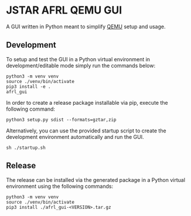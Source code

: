 # JSTAR AFRL QEMU GUI
A GUI written in Python meant to simplify [QEMU](https://github.com/qemu/qemu) setup and usage.

## Development

To setup and test the GUI in a Python virtual environment in development/editable mode simply run the
commands below:

```
python3 -m venv venv 
source ./venv/bin/activate
pip3 install -e .
afrl_gui
```

In order to create a release package installable via pip, execute the following command:

```
python3 setup.py sdist --formats=gztar,zip
```

Alternatively, you can use the provided startup script to create the development environment
automatically and run the GUI.

```
sh ./startup.sh
```

## Release

The release can be installed via the generated package in a Python virtual environment using the following
commands:

```
python3 -m venv venv 
source ./venv/bin/activate
pip3 install ./afrl_gui-<VERSION>.tar.gz
```

